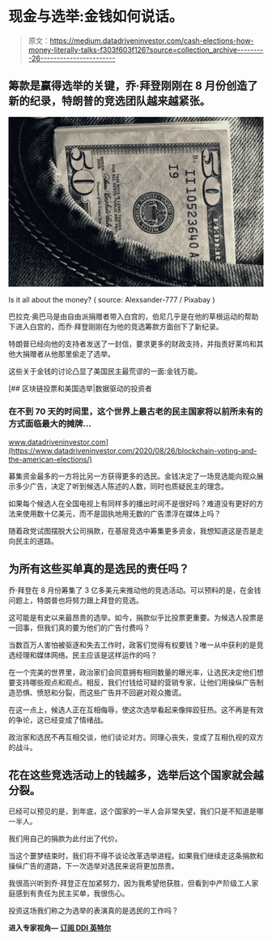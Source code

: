 # 现金与选举:金钱如何说话。

> 原文：<https://medium.datadriveninvestor.com/cash-elections-how-money-literally-talks-f303f603f126?source=collection_archive---------26----------------------->

## 筹款是赢得选举的关键，乔·拜登刚刚在 8 月份创造了新的纪录，特朗普的竞选团队越来越紧张。

![](img/d9ebd1706debd6be5fc8b6b7e3b0f37f.png)

Is it all about the money? ( source: Alexsander-777 / Pixabay )

巴拉克·奥巴马是由自由派捐赠者带入白宫的，伯尼几乎是在他的草根运动的帮助下进入白宫的，而乔·拜登刚刚在为他的竞选筹款方面创下了新纪录。

特朗普已经向他的支持者发送了一封信，要求更多的财政支持，并指责好莱坞和其他大捐赠者从他那里偷走了选举。

这些关于金钱的讨论凸显了美国民主最荒谬的一面:金钱万能。

[](https://www.datadriveninvestor.com/2020/08/26/blockchain-voting-and-the-american-elections/) [## 区块链投票和美国选举|数据驱动的投资者

### 在不到 70 天的时间里，这个世界上最古老的民主国家将以前所未有的方式面临最大的摊牌…

www.datadriveninvestor.com](https://www.datadriveninvestor.com/2020/08/26/blockchain-voting-and-the-american-elections/) 

募集资金最多的一方将比另一方获得更多的选民。金钱决定了一场竞选能向观众展示多少广告，决定了听到候选人陈述的人数，同时也质疑民主的理念。

如果每个候选人在全国电视上有同样多的播出时间不是很好吗？难道没有更好的方法来使用数十亿美元，而不是固执地用无数的广告漂浮在媒体上吗？

随着政党试图摆脱大公司捐款，在基层竞选中筹集更多资金，我想知道这是否是走向民主的道路。

## 为所有这些买单真的是选民的责任吗？

乔·拜登在 8 月份筹集了 3 亿多美元来推动他的竞选活动。可以预料的是，在金钱问题上，特朗普也将努力跟上拜登的竞选。

这可能是有史以来最昂贵的选举。如今，捐款似乎比投票更重要。为候选人投票是一回事，但我们真的要为他们的广告付费吗？

当数百万人害怕被驱逐和失去工作时，政客们觉得有权要钱？唯一从中获利的是竞选经理和媒体网络。民主应该是这样运作的吗？

在一个完美的世界里，政治家们会同意拥有相同数量的曝光率，让选民决定他们想要支持哪些观点和观点。相反，我们付钱给可疑的营销专家，让他们用操纵广告制造恐惧、愤怒和分裂，而这些广告并不回避对观众撒谎。

在这一点上，候选人正在互相侮辱，使这次选举看起来像摔跤狂热。这不再是有效的争论，这已经变成了情绪战。

政治家和选民不再互相交谈，他们谈论对方。同理心丧失，变成了互相仇视的双方的战斗。

## 花在这些竞选活动上的钱越多，选举后这个国家就会越分裂。

已经可以预见的是，到年底，这个国家的一半人会非常失望，我们只是不知道是哪一半人。

我们用自己的捐款为此付出了代价。

当这个噩梦结束时，我们将不得不谈论改革选举进程。如果我们继续走这条捐款和操纵广告的道路，下一次选举对选民来说将更加昂贵。

我很高兴听到乔·拜登正在加紧努力，因为我希望他获胜，但看到中产阶级工人家庭感到有责任为民主买单，我很伤心。

投资这场我们称之为选举的表演真的是选民的工作吗？

**进入专家视角—** [**订阅 DDI 英特尔**](https://datadriveninvestor.com/ddi-intel)